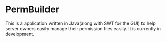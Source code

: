 PermBuilder
===========

This is a application written in Java(along with SWT for the GUI) to help server owners easily manage their permission files easily. It is currently in development.
